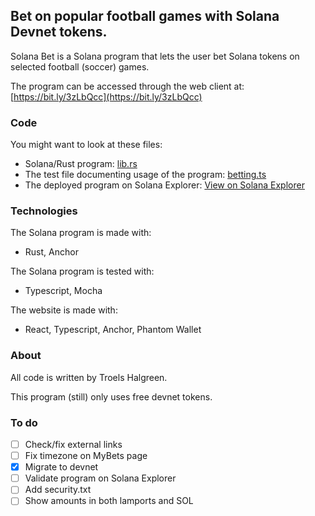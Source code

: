 <h2>Bet on popular football games with Solana Devnet tokens.</h2>

Solana Bet is a Solana program that lets the user bet Solana tokens on selected football (soccer) games.

The program can be accessed through the web client at: [https://bit.ly/3zLbQcc](https://bit.ly/3zLbQcc)

### Code

You might want to look at these files:

- Solana/Rust program: [lib.rs](backend/programs/betting/src/lib.rs)
- The test file documenting usage of the program: [betting.ts](backend/tests/betting.ts)
- The deployed program on Solana Explorer: [View on Solana Explorer](https://explorer.solana.com/address/5vSrWYFQcnQA4Lu49WjwaSb8P9AD6ZN8KiLWPEunYnrD?cluster=devnet)

### Technologies

The Solana program is made with:

- Rust, Anchor

The Solana program is tested with:

- Typescript, Mocha

The website is made with:

- React, Typescript, Anchor, Phantom Wallet

### About

All code is written by Troels Halgreen.

This program (still) only uses free devnet tokens.

### To do

- [ ] Check/fix external links
- [ ] Fix timezone on MyBets page
- [x] Migrate to devnet
- [ ] Validate program on Solana Explorer
- [ ] Add security.txt
- [ ] Show amounts in both lamports and SOL
